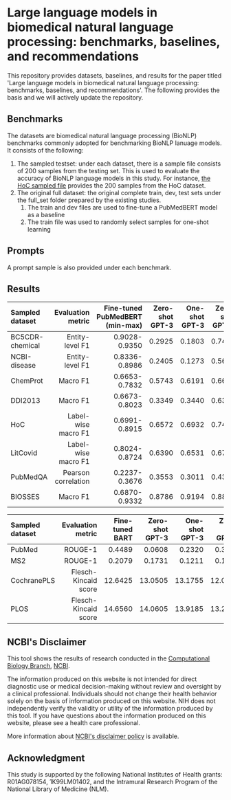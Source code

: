 # Large language models in biomedical natural language processing: benchmarks, baselines, and recommendations
This repository provides datasets, baselines, and results for the paper titled 'Large language models in biomedical natural language processing: benchmarks, baselines, and recommendations'. The following provides the basis and we will actively update the repository.

## Benchmarks
The datasets are biomedical natural language processing (BioNLP) benchmarks commonly adopted for benchmarking BioNLP lanuage models. It consists of the following:
1. The sampled testset: under each dataset, there is a sample file consists of 200 samples from the testing set. This is used to evaluate the accuracy of BioNLP language models in this study. For instance, [the HoC sampled file](https://github.com/qingyu-qc/gpt_bionlp_benchmark/blob/main/Benchmarks/Hoc/datasets/hoc-sample200.tsv) provides the 200 samples from the HoC dataset.
2. The original full dataset: the original complete train, dev, test sets under the full_set folder prepared by the existing studies.
   1. The train and dev files are used to fine-tune a PubMedBERT model as a baseline
   2. The train file was used to randomly select samples for one-shot learning

## Prompts
A prompt sample is also provided under each benchmark.

## Results
| Sampled dataset | Evaluation metric | Fine-tuned PubMedBERT (min-max) | Zero-shot GPT-3 |One-shot GPT-3 |Zero-shot GPT-4 |One-shot GPT-4 |
| :------ | --------: | --------: | -----: |-----: |-----: |-----: |
| BC5CDR-chemical | Entity-level F1 |0.9028-0.9350|0.2925|0.1803|0.7443|0.8207
| NCBI-disease | Entity-level F1 |0.8336-0.8986|0.2405|0.1273|0.5673|0.4837
| ChemProt | Macro F1|0.6653-0.7832|0.5743|0.6191|0.6618|0.6543
| DDI2013 | Macro F1|0.6673-0.8023|0.3349|0.3440|0.6325|0.6558
| HoC | Label-wise macro F1|0.6991-0.8915|0.6572|0.6932|0.7474|0.7402
|LitCovid| Label-wise macro F1|0.8024-0.8724|0.6390|0.6531|0.6746|0.6839
|PubMedQA|Pearson correlation|0.2237-0.3676|0.3553|0.3011|0.4374|0.5361
|BIOSSES|Macro F1|0.6870-0.9332|0.8786|0.9194|0.8832|0.8922

| Sampled dataset | Evaluation metric | Fine-tuned BART | Zero-shot GPT-3 |One-shot GPT-3 |Zero-shot GPT-4 |One-shot GPT-4 |
| :------ | --------: | --------: | -----: |-----: |-----: |-----: |
|PubMed|ROUGE-1|0.4489|0.0608|0.2320|0.3997|0.4054
|MS2|ROUGE-1|0.2079|0.1731|0.1211|0.1877|0.1919
|CochranePLS|Flesch-Kincaid score|12.6425|13.0505|13.1755|12.0001|13.1217
|PLOS|Flesch-Kincaid score|14.6560|14.0605|13.9185|13.2190|13.2415

## NCBI's Disclaimer
This tool shows the results of research conducted in the [Computational Biology Branch](https://www.ncbi.nlm.nih.gov/research/), [NCBI](https://www.ncbi.nlm.nih.gov/home/about). 

The information produced on this website is not intended for direct diagnostic use or medical decision-making without review and oversight by a clinical professional. Individuals should not change their health behavior solely on the basis of information produced on this website. NIH does not independently verify the validity or utility of the information produced by this tool. If you have questions about the information produced on this website, please see a health care professional. 

More information about [NCBI's disclaimer policy](https://www.ncbi.nlm.nih.gov/home/about/policies.shtml) is available.

## Acknowledgment 
This study is supported by the following National Institutes of Health grants: R01AG078154, 1K99LM01402, and the Intramural Research Program of the National Library of Medicine (NLM).
